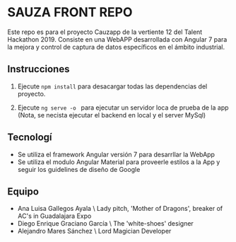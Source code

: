# SAUZA FRONT REPO

Este repo es para el proyecto Cauzapp de la vertiente 12 del Talent Hackathon 2019.
Consiste en una WebAPP desarrollada con Angular 7 para la mejora y control de captura de datos específicos en el ámbito industrial. 

## Instrucciones

1. Ejecute 
``` npm install ```
para desacargar todas las dependencias del proyecto.

2. Ejecute 
```ng serve -o ```
para ejecutar un servidor loca de prueba de la app (Nota, se necista ejecutar el backend en local y el server MySql)

## Tecnologí

- Se utiliza el framework Angular versión 7 para desarrllar la WebApp
- Se utiliza el modulo Angular Material para proveerle estilos a la App y seguir los guidelines de diseño de Google

## Equipo

- Ana Luisa Gallegos Ayala \ Lady pitch, 'Mother of Dragons', breaker of AC's in Guadalajara Expo
- Diego Enrique Graciano García \ The 'white-shoes' designer
- Alejandro Mares Sánchez  \ Lord Magician Developer
